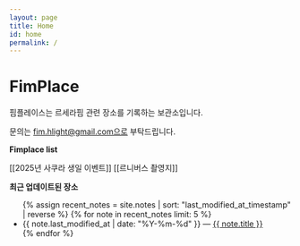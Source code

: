 ```yaml
---
layout: page
title: Home
id: home
permalink: /
---
```


# FimPlace 

핌플레이스는 르세라핌 관련 장소를 기록하는 보관소입니다.

문의는 fim.hlight@gmail.com으로 부탁드립니다.

<strong>Fimplace list</strong>

[[2025년 사쿠라 생일 이벤트]]
[[르니버스 촬영지]]


<strong>최근 업데이트된 장소</strong>

<ul>
  {% assign recent_notes = site.notes | sort: "last_modified_at_timestamp" | reverse %}
  {% for note in recent_notes limit: 5 %}
    <li>
      {{ note.last_modified_at | date: "%Y-%m-%d" }} — <a class="internal-link" href="{{ site.baseurl }}{{ note.url }}">{{ note.title }}</a>
    </li>
  {% endfor %}
</ul>

